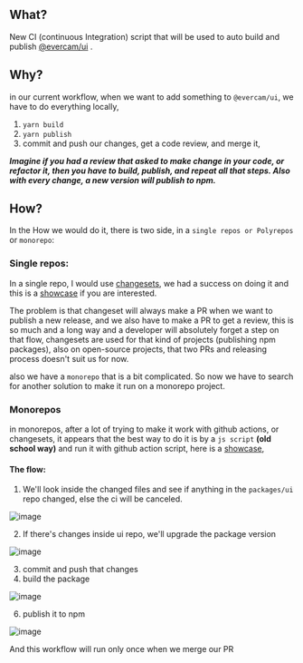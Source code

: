 ## What?
New CI (continuous Integration) script that will be used to auto build and publish [@evercam/ui](https://www.npmjs.com/package/@evercam/ui) .

## Why?
in our current workflow, when we want to add something to `@evercam/ui`, we have to do everything locally, 

1. `yarn build`
2. `yarn publish`
3. commit and push our changes, get a code review, and merge it,

**_Imagine if you had a review that asked to make change in your code, or refactor it, then you have to build, publish,  and repeat all that steps. Also with every change, a new version will publish to npm._**

## How?
In the How we would do it, there is two side, in a `single repos or Polyrepos` or `monorepo`:

### Single repos:

In a single repo, I would use [changesets](https://github.com/changesets/changesets), we had a success on doing it and this is a [showcase](https://github.com/dr1tch/evercam-ui/blob/master/README.md) if you are interested.

The problem is that changeset will always make a PR when we want to publish a new release, and we also have to make a PR to get a review, this is so much and a long way and a developer will absolutely forget a step on that flow, changesets are used for that kind of projects (publishing npm packages), also on open-source projects, that two PRs and releasing process doesn't suit us for now. 

also we have a `monorepo` that is a bit complicated. So now we have to search for another solution to make it run on a monorepo project. 

### Monorepos

in monorepos, after a lot of trying to make it work with github actions, or changesets, it appears that the best way to do it is by a `js script` **(old school way)** and run it with github action script, here is a [showcase](https://github.com/dr1tch/reactify),

#### The flow:

1. We'll look inside the changed files and see if anything in the `packages/ui` repo changed, else the ci will be canceled.

![image](https://github.com/evercam/evercam-frontend/assets/35114389/241fefc4-2b01-42e3-afaa-a7fa589c5a4a)


2. If there's changes inside ui repo, we'll upgrade the package version

![image](https://github.com/evercam/evercam-frontend/assets/35114389/a0062c41-b22b-44b3-8ab9-7f7084bb393c)


3. commit and push that changes
4. build the package 

![image](https://github.com/evercam/evercam-frontend/assets/35114389/3284b08a-e378-428b-83a3-3816f2ccace8)


6. publish it to npm

![image](https://github.com/evercam/evercam-frontend/assets/35114389/1ebff106-4310-4c18-80d3-dbea75b4041b)

And this workflow will run only once when we merge our PR

